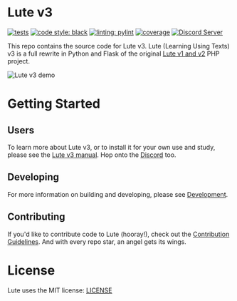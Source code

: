 # Lute v3

[![tests](https://github.com/jzohrab/lute_v3/actions/workflows/ci.yml/badge.svg?branch=master)](https://github.com/jzohrab/lute_v3/actions/workflows/ci.yml?query=branch%3Amaster)
[![code style: black](https://img.shields.io/badge/code%20style-black-000000.svg)](https://github.com/psf/black)
[![linting: pylint](https://img.shields.io/badge/linting-pylint-yellowgreen)](https://github.com/pylint-dev/pylint)
[![coverage](https://img.shields.io/endpoint?url=https://gist.githubusercontent.com/jzohrab/a15001ec2ff889f7be0b553df9881566/raw/covbadge.json)](https://github.com/jzohrab/lute_v3/actions/workflows/ci.yml?query=branch%3Amaster)
[![Discord Server](https://badgen.net/badge/icon/discord?icon=discord&label)](https://discord.gg/CzFUQP5m8u)


This repo contains the source code for Lute v3.  Lute (Learning Using Texts) v3 is a full rewrite in Python and Flask of the original [Lute v1 and v2](https://github.com/jzohrab/lute) PHP project.

![Lute v3 demo](https://github.com/jzohrab/lute-manual/assets/1637133/7e7f5f66-20bb-4e94-a11c-7b7ffc43255a)

# Getting Started

## Users

To learn more about Lute v3, or to install it for your own use and study, please see the [Lute v3 manual](https://jzohrab.github.io/lute-manual/).  Hop onto the [Discord](https://discord.gg/CzFUQP5m8u) too.

## Developing

For more information on building and developing, please see [Development](../../wiki/Development).

## Contributing

If you'd like to contribute code to Lute (hooray!), check out the [Contribution Guidelines](../../wiki/Contributing).  And with every repo star, an angel gets its wings.

# License

Lute uses the MIT license: [LICENSE](./LICENSE.txt)
